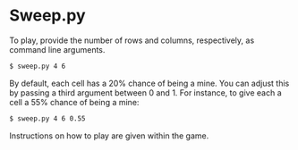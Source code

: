# Sweep.py
To play, provide the number of rows and columns, respectively,
as command line arguments.

```bash
$ sweep.py 4 6
```

By default, each cell has a 20% chance of being a mine.
You can adjust this by passing a third argument between 0 and 1.
For instance, to give each a cell a 55% chance of being a mine:

```bash
$ sweep.py 4 6 0.55
```

Instructions on how to play are given within the game.
